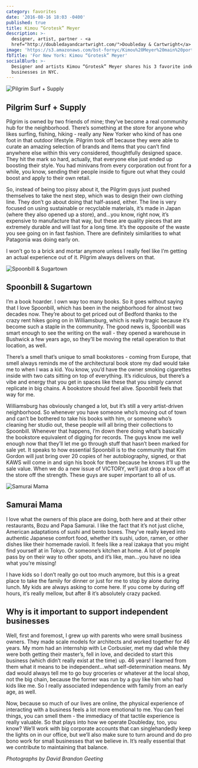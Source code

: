 ```yaml
---
category: favorites
date: '2016-08-16 18:03 -0400'
published: true
title: Kimou “Grotesk” Meyer
description: >-
  designer, artist, partner - <a
  href="http://doubledayandcartwright.com/">Doubleday & Cartwright</a>
image: 'https://s3.amazonaws.com/bst-fornyc/Kimou%20Meyer%20main%20portrait.jpg'
fbTitle: 'For New York: Kimou “Grotesk” Meyer'
socialBlurb: >-
  Designer and artists Kimou “Grotesk” Meyer shares his 3 favorite independent
  businesses in NYC.
---
```

![Pilgrim Surf + Supply](https://s3.amazonaws.com/bst-fornyc/Kimou%20Meyer%20Pilgrim.jpg)
## Pilgrim Surf + Supply
Pilgrim is owned by two friends of mine; they’ve become a real community hub for the neighborhood. There’s something at the store for anyone who likes surfing, fishing, hiking - really any New Yorker who kind of has one foot in that outdoor lifestyle. Pilgrim took off because they were able to curate an amazing selection of brands and items that you can’t find anywhere else within this very considered, thoughtfully designed space. They hit the mark so hard, actually, that everyone else just ended up boosting their style. You had minivans from every corporation out front for a while, you know, sending their people inside to figure out what they could boost and apply to their own retail. 

So, instead of being too pissy about it, the Pilgrim guys just pushed themselves to take the next step, which was to design their own clothing line. They don’t go about doing that half-assed, either. The line is very focused on using sustainable or recyclable materials, it’s made in Japan (where they also opened up a store), and...you know, right now, it’s expensive to manufacture that way, but these are quality pieces that are extremely durable and will last for a long time. It’s the opposite of the waste you see going on in fast fashion. There are definitely similarities to what Patagonia was doing early on. 

I won’t go to a brick and mortar anymore unless I really feel like I’m getting an actual experience out of it. Pilgrim always delivers on that.

![Spoonbill & Sugartown](https://s3.amazonaws.com/bst-fornyc/Kimou%20Meyer%20Spoonbill.jpg)
## Spoonbill & Sugartown
I’m a book hoarder. I own way too many books. So it goes without saying that I love Spoonbill, which has been in the neighborhood for almost two decades now. They’re about to get priced out of Bedford thanks to the crazy rent hikes going on in Williamsburg, which is really tragic because it’s become such a staple in the community. The good news is, Spoonbill was smart enough to see the writing on the wall - they opened a warehouse in Bushwick a few years ago, so they’ll be moving the retail operation to that location, as well. 

There’s a smell that’s unique to small bookstores - coming from Europe, that smell always reminds me of the architectural book store my dad would take me to when I was a kid. You know, you’d have the owner smoking cigarettes inside with two cats sitting on top of everything. It’s ridiculous, but there’s a vibe and energy that you get in spaces like these that you simply cannot replicate in big chains. A bookstore should feel alive. Spoonbill feels that way for me. 

Williamsburg has obviously changed a lot, but it’s still a very artist-driven neighborhood. So whenever you have someone who’s moving out of town and can’t be bothered to take his books with him, or someone who’s cleaning her studio out, these people will all bring their collections to Spoonbill. Whenever that happens, I’m down there doing what’s basically the bookstore equivalent of digging for records. The guys know me well enough now that they’ll let me go through stuff that hasn’t been marked for sale yet. It speaks to how essential Spoonbill is to the community that Kim Gordon will just bring over 20 copies of her autobiography, signed, or that KAWS will come in and sign his book for them because he knows it’ll up the sale value. When we do a new issue of VICTORY, we’ll just drop a box off at the store off the strength. These guys are super important to all of us. 

![Samurai Mama](https://s3.amazonaws.com/bst-fornyc/Kimou%20Meyer%20Samurai%20Mama.jpg)
## Samurai Mama
I love what the owners of this place are doing, both here and at their other restaurants, Bozu and Papa Samurai. I like the fact that it’s not just cliche, American adaptations of sushi and bento boxes. They’ve really keyed into authentic Japanese comfort food, whether it’s sushi, udon, ramen, or other dishes like their homemade ravioli. It feels like a real izakaya that you might find yourself at in Tokyo. Or someone’s kitchen at home. A lot of people pass by on their way to other spots, and it’s like, man...you have no idea what you’re missing! 

I have kids so I don’t really go out too much anymore, but this is a great place to take the family for dinner or just for me to stop by alone during lunch. My kids are always asking to come here. If you come by during off hours, it’s really mellow, but after 8 it’s absolutely crazy packed. 

## Why is it important to support independent businesses
Well, first and foremost, I grew up with parents who were small business owners. They made scale models for architects and worked together for 46 years. My mom had an internship with Le Corbusier, met my dad while they were both getting their master’s, fell in love, and decided to start this business (which didn’t really exist at the time) up. 46 years! I learned from them what it means to be independent...what self-determination means. My dad would always tell me to go buy groceries or whatever at the local shop, not the big chain, because the former was run by a guy like him who had kids like me. So I really associated independence with family from an early age, as well.

Now, because so much of our lives are online, the physical experience of interacting with a business feels a lot more emotional to me. You can feel things, you can smell them - the immediacy of that tactile experience is really valuable. So that plays into how we operate Doubleday, too, you know? We’ll work with big corporate accounts that can singlehandedly keep the lights on in our office, but we’ll also make sure to turn around and do pro bono work for small businesses that we believe in. It’s really essential that we contribute to maintaining that balance.

_Photographs by David Brandon Geeting_
